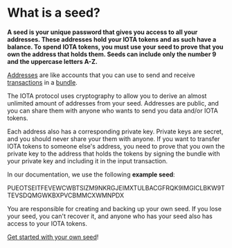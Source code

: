 # What is a seed?

**A seed is your unique password that gives you access to all your addresses. These addresses hold your IOTA tokens and as such have a balance. To spend IOTA tokens, you must use your seed to prove that you own the address that holds them. Seeds can include only the number 9 and the uppercase letters A-Z.**

[Addresses](root://iota-basics/0.1/concepts/addresses-and-signatures.md) are like  accounts that you can use to send and receive [transactions](../introduction/what-is-a-transaction.md) in a [bundle](../introduction/what-is-a-bundle.md).

The IOTA protocol uses cryptography to allow you to derive an almost unlimited amount of addresses from your seed. Addresses are public, and you can share them with anyone who wants to send you data and/or IOTA tokens.

Each address also has a corresponding private key. Private keys are secret, and you should never share your them with anyone. If you want to transfer IOTA tokens to someone else's address, you need to prove that you own the private key to the address that holds the tokens by signing the bundle with your private key and including it in the input transaction.

In our documentation, we use the following **example seed**:

PUEOTSEITFEVEWCWBTSIZM9NKRGJEIMXTULBACGFRQK9IMGICLBKW9TTEVSDQMGWKBXPVCBMMCXWMNPDX

You are responsible for creating and backing up your own seed. If you lose your seed, you can't recover it, and anyone who has your seed also has access to your IOTA tokens.

[Get started with your own seed](../tutorials/get-started.md)!

